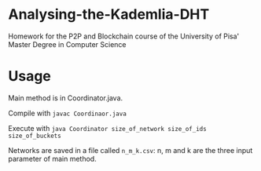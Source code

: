 # Analysing-the-Kademlia-DHT
Homework for the P2P and Blockchain course of the University of Pisa' Master Degree in Computer Science

# Usage

Main method is in Coordinator.java.

Compile with `javac Coordinaor.java` 

Execute with `java Coordinator size_of_network size_of_ids size_of_buckets`

Networks are saved in a file called `n_m_k.csv`: n, m and k are the three input parameter of main method.